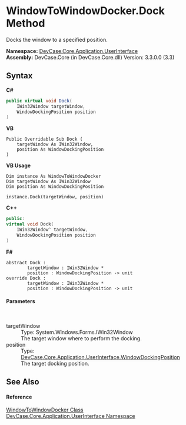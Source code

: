 # WindowToWindowDocker.Dock Method 
 

Docks the window to a specified position.

**Namespace:**&nbsp;<a href="N_DevCase_Core_Application_UserInterface">DevCase.Core.Application.UserInterface</a><br />**Assembly:**&nbsp;DevCase.Core (in DevCase.Core.dll) Version: 3.3.0.0 (3.3)

## Syntax

**C#**<br />
``` C#
public virtual void Dock(
	IWin32Window targetWindow,
	WindowDockingPosition position
)
```

**VB**<br />
``` VB
Public Overridable Sub Dock ( 
	targetWindow As IWin32Window,
	position As WindowDockingPosition
)
```

**VB Usage**<br />
``` VB Usage
Dim instance As WindowToWindowDocker
Dim targetWindow As IWin32Window
Dim position As WindowDockingPosition

instance.Dock(targetWindow, position)
```

**C++**<br />
``` C++
public:
virtual void Dock(
	IWin32Window^ targetWindow, 
	WindowDockingPosition position
)
```

**F#**<br />
``` F#
abstract Dock : 
        targetWindow : IWin32Window * 
        position : WindowDockingPosition -> unit 
override Dock : 
        targetWindow : IWin32Window * 
        position : WindowDockingPosition -> unit 
```


#### Parameters
&nbsp;<dl><dt>targetWindow</dt><dd>Type: System.Windows.Forms.IWin32Window<br />The target window where to perform the docking.</dd><dt>position</dt><dd>Type: <a href="T_DevCase_Core_Application_UserInterface_WindowDockingPosition">DevCase.Core.Application.UserInterface.WindowDockingPosition</a><br />The target docking position.</dd></dl>

## See Also


#### Reference
<a href="T_DevCase_Core_Application_UserInterface_WindowToWindowDocker">WindowToWindowDocker Class</a><br /><a href="N_DevCase_Core_Application_UserInterface">DevCase.Core.Application.UserInterface Namespace</a><br />
